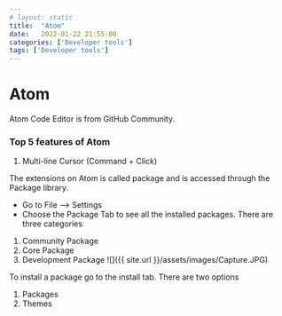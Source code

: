 ```yaml
---
# layout: static
title:  "Atom"
date:   2022-01-22 21:55:00
categories: ['Developer tools']
tags: ['Developer tools']
---
```


# Atom

Atom Code Editor is from GitHub Community.

### Top 5 features of Atom

1. Multi-line Cursor (Command + Click)

The extensions on Atom is called package and is accessed through the Package library. 

- Go to File --> Settings
- Choose the Package Tab to see all the installed packages. There are three categories
 1. Community Package
 2. Core Package
 3. Development Package
 ![]({{ site.url }}/assets/images/Capture.JPG)

To install a package go to the install tab. There are two options
 1. Packages
 2. Themes